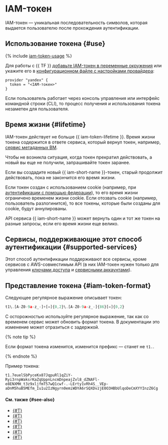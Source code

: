 # IAM-токен

IAM-токен — уникальная последовательность символов, которая выдается пользователю после прохождения аутентификации.

## Использование токена {#use}

{% include [iam-token-usage](../../../_includes/iam-token-usage.md) %}

Для работы с {{ TF }} [добавьте IAM-токен в переменные окружения](../../../tutorials/infrastructure-management/terraform-quickstart.md#get-credentials) или укажите его в [конфигурационном файле с настройками провайдера](../../../tutorials/infrastructure-management/terraform-quickstart.md#configure-provider):

```hcl
provider "yandex" {
  token = "<IAM-токен>"
}
```

Если пользователь работает через консоль управления или интерфейс командной строки (CLI), то процесс получения и использования токена незаметен для пользователя.

## Время жизни {#lifetime}

IAM-токен действует не больше {{ iam-token-lifetime }}. Время жизни токена содержится в ответе сервиса, который вернул токен, например, [сервис метаданных ВМ](../../../compute/operations/vm-connect/auth-inside-vm.md).

Чтобы не возникла ситуация, когда токен прекратил действовать, а новый вы еще не получили, запрашивайте токен заранее.

Если вы создадите новый {{ iam-short-name }}-токен, старый продолжит действовать, пока не закончится его время жизни.

Если токен создан с использованием cookie (например, при [аутентификации с помощью федерации](../../../cli/operations/authentication/federated-user.md)), то его время жизни ограничено временем жизни cookie. Если отозвать cookie (например, пользователь разлогинится), то все токены, которые были созданы для cookie, будут аннулированы.

API сервиса {{ iam-short-name }} может вернуть один и тот же токен на разные запросы, если его время жизни еще велико.

## Сервисы, поддерживающие этот способ аутентификации {#supported-services}

Этот способ аутентификации поддерживают все сервисы, кроме сервисов с AWS-совместимым API (в них IAM-токен нужен только для управления [ключами доступа](access-key.md) и [сервисными аккаунтами](../users/service-accounts.md)).

## Представление токена {#iam-token-format}

Следующее регулярное выражение описывает токен:

```javascript
t1\.[A-Z0-9a-z_-]+[=]{0,2}\.[A-Z0-9a-z_-]{86}[=]{0,2}
```

С осторожностью используйте регулярное выражение, так как со временем сервис может обновить формат токена. В документации это изменение может отразиться с задержкой.

{% note tip %}

Если формат токена изменится, изменится префикс — станет не `t1.`.

{% endnote %}

Пример токена:

```text
t1.7euelSbPyceKx87JqpuRl1qZiY-Ryi3rnpWaksrKaZqUppnLncmDnpeajZvl8_dZNAFl-e8ENXMH_t3z9xljfmT57wQ1cwf-.-LErty1vRh4S__VEp-aDnM5huB5MEfm_Iu1u2IzNgyrn0emiWDYA6rSQXDvzjE0O3HBbUlqoDeCmXYYInzZ6Cg
```

#### См. также {#see-also}

* [{#T}](../../operations/iam-token/create.md)
* [{#T}](../../operations/iam-token/create-for-sa.md)
* [{#T}](../../operations/iam-token/create-for-federation.md)
* [{#T}](../../../compute/operations/vm-connect/auth-inside-vm.md)
* [{#T}](../../../functions/operations/function-sa.md)
* [{#T}](./index.md)
